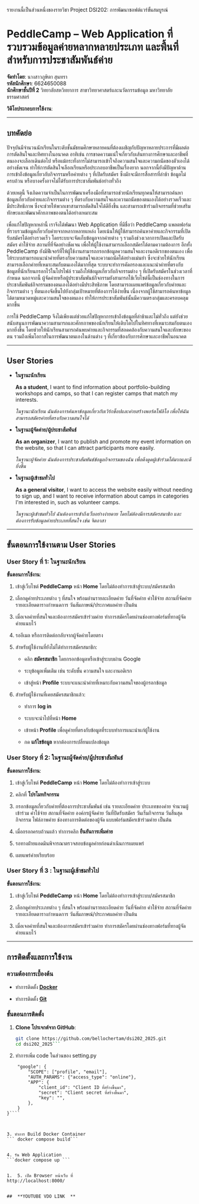 รายงานนี้เป็นส่วนหนึ่งของรายวิชา Project DSI202: การพัฒนาซอฟต์แวร์ขั้นสมบูรณ์

# **PeddleCamp – Web Application ที่รวบรวมข้อมูลค่ายหลากหลายประเภท และพื้นที่สำหรับการประชาสัมพันธ์ค่าย**


**จัดทำโดย**: นางสาวภูษิตา สุนทรา  
**รหัสนักศึกษา**: 6624650088  
**นักศึกษาชั้นปีที่ 2** วิทยาลัยสหวิทยาการ สาขาวิทยาศาสตร์และนวัตกรรมข้อมูล มหาวิทยาลัยธรรมศาสตร์  

**วิดีโอประกอบการใช้งาน**: 


---

## **บทคัดย่อ**

ปัจจุบันมีจำนวนนักเรียนในระดับชั้นมัธยมศึกษาหลายคนที่ต้องเผชิญกับปัญหาหลายประการที่มีผลต่อการตัดสินใจและทิศทางในอนาคต อาทิเช่น การขาดความแน่ใจเกี่ยวกับเส้นทางการศึกษาและอาชีพที่ตนเองจะเลือกเดินต่อไป หรือแม้กระทั่งการไม่สามารถเข้าใจถึงความสนใจและความถนัดของตัวเองได้อย่างชัดเจน ทำให้การตัดสินใจเลือกเรียนหรือประกอบอาชีพเป็นเรื่องยาก นอกจากนี้ยังมีปัญหาด้านการเข้าถึงข้อมูลเกี่ยวกับกิจกรรมหรือค่ายต่าง ๆ ที่เปิดรับสมัคร ซึ่งมักจะมีการสื่อสารที่ล่าช้า ข้อมูลไม่ครบถ้วน หรือบางครั้งอาจไม่ได้รับการประชาสัมพันธ์อย่างทั่วถึง


ด้วยเหตุนี้ จึงเกิดความจำเป็นในการพัฒนาเครื่องมือที่สามารถช่วยนักเรียนทุกคนให้สามารถค้นหาข้อมูลเกี่ยวกับค่ายและกิจกรรมต่าง ๆ ที่ตรงกับความสนใจและความถนัดของตนเองได้อย่างรวดเร็วและมีประสิทธิภาพ ซึ่งจะช่วยให้พวกเขาสามารถตัดสินใจได้ดียิ่งขึ้น และสามารถเข้าร่วมกิจกรรมที่ช่วยเสริมทักษะและพัฒนาศักยภาพของตนได้อย่างเหมาะสม


เพื่อแก้ไขปัญหาเหล่านี้ เราจึงได้พัฒนา Web Application ที่มีชื่อว่า PeddleCamp แพลตฟอร์มที่รวบรวมข้อมูลเกี่ยวกับค่ายจากหลากหลายแหล่ง โดยเน้นให้ผู้ใช้สามารถค้นหาค่ายและกิจกรรมที่เปิดรับสมัครได้อย่างรวดเร็ว โดยระบบจะจัดเก็บข้อมูลจากค่ายต่าง ๆ รวมถึงช่วงเวลาการเปิดและปิดรับสมัคร ค่าใช้จ่าย สถานที่ที่จัดอย่างชัดเจน เพื่อให้ผู้ใช้งานสามารถเลือกสมัครได้ตามความต้องการ อีกทั้ง PeddleCamp ยังมีฟีเจอร์ที่ให้ผู้ใช้งานสามารถกรอกข้อมูลความสนใจและงานอดิเรกของตนเอง เพื่อให้ระบบสามารถแนะนำค่ายที่ตรงกับความสนใจและความถนัดได้อย่างแม่นยำ ซึ่งจะช่วยให้นักเรียนสามารถเลือกค่ายที่เหมาะสมกับตนเองได้มากที่สุด ระบบจะทำการคัดกรองและแนะนำค่ายที่ตรงกับข้อมูลที่นักเรียนกรอกไว้ในโปรไฟล์ รวมถึงให้ข้อมูลเกี่ยวกับกิจกรรมต่าง ๆ ที่เปิดรับสมัครในช่วงเวลาที่กำหนด นอกจากนี้ ผู้จัดค่ายหรือผู้ประชาสัมพันธ์กิจกรรมยังสามารถใช้เว็บไซต์นี้เป็นช่องทางในการประชาสัมพันธ์กิจกรรมของตนเองได้อย่างมีประสิทธิภาพ โดยสามารถเผยแพร่ข้อมูลเกี่ยวกับค่ายและกิจกรรมต่าง ๆ ที่ตนเองจัดขึ้นไปยังกลุ่มเป้าหมายที่ต้องการได้ง่ายขึ้น เนื่องจากผู้ใช้สามารถค้นหาข้อมูลได้ตามหมวดหมู่และความสนใจของตนเอง ทำให้การประชาสัมพันธ์นั้นมีความตรงกลุ่มและครอบคลุมมากขึ้น


การใช้ PeddleCamp จึงไม่เพียงแต่ช่วยแก้ไขปัญหาการเข้าถึงข้อมูลที่ล่าช้าและไม่ทั่วถึง แต่ยังช่วยสนับสนุนการพัฒนาความสามารถและศักยภาพของนักเรียนให้เติบโตไปในทิศทางที่เหมาะสมกับตนเองมากยิ่งขึ้น โดยช่วยให้นักเรียนสามารถค้นพบค่ายและกิจกรรมที่สอดคล้องกับความสนใจและทักษะของตน รวมถึงเพิ่มโอกาสในการพัฒนาตนเองในด้านต่าง ๆ ที่เกี่ยวข้องกับการศึกษาและอาชีพในอนาคต


---

## **User Stories**


- **ในฐานะนักเรียน**

  
  **As a student**, I want to find information about portfolio-building workshops and camps, so that I can register camps that match my interests.


  *ในฐานะนักเรียน ฉันต้องการค้นหาข้อมูลเกี่ยวกับเวิร์กช็อปและค่ายสร้างพอร์ตโฟลิโอ เพื่อให้ฉันสามารถสมัครค่ายที่ตรงกับความสนใจได้*


- **ในฐานะผู้จัดค่าย/ผู้ประชาสัมพันธ์**
  

  **As an organizer**, I want to publish and promote my event information on the website, so that I can attract participants more easily.

  
  *ในฐานะผู้จัดค่าย ฉันต้องการประชาสัมพันธ์ข้อมูลกิจกรรมของฉัน เพื่อดึงดูดผู้เข้าร่วมได้มากและดียิ่งขึ้น*


- **ในฐานะผู้เข้าชมทั่วไป**

  
  **As a general visitor**, I want to access the website easily without needing to sign up, and I want to receive information about camps in categories I'm interested in, such as volunteer camps.

  
  *ในฐานะผู้เข้าชมทั่วไป ฉันต้องการเข้าถึงเว็บอย่างง่ายดาย โดยไม่ต้องมีการสมัครสมาชิก และต้องการรับข้อมูลค่ายประเภทที่สนใจ เช่น จิตอาสา*


---


## **ขั้นตอนการใช้งานตาม User Stories**


### **User Story ที่ 1: ในฐานะนักเรียน**


**ขั้นตอนการใช้งาน**:


1. เข้าสู่เว็บไซต์ **PeddleCamp** หน้า **Home** โดยไม่ต้องทำการเข้าสู่ระบบ/สมัครสมาชิก

   
2. เลือกดูค่ายประเภทต่าง ๆ ที่สนใจ พร้อมอ่านรายละเอียดค่าย วันที่จัดค่าย ค่าใช้จ่าย สถานที่จัดค่าย รายละเอียดตารางกำหนดการ วันสัมภาษณ์/ประกาศผลค่าย เป็นต้น

   
3. เมื่อเจอค่ายที่สนใจและต้องการสมัครเข้าร่วมค่าย ทำการสมัครโดยผ่านช่องทางฟอร์มที่ทางผู้จัดค่ายแนบไว้

   
4. รออีเมล หรือการติดต่อกลับจากผู้จัดค่ายโดยตรง

   
5. สำหรับผู้ใช้งานที่ยังไม่ได้ทำการสมัครสมาชิก:

   
   - คลิก **สมัครสมาชิก** โดยกรอกข้อมูลหรือเข้าสู่ระบบผ่าน Google
  
     
   - ระบุข้อมูลเพิ่มเติม เช่น ระดับชั้น ความสนใจ และงานอดิเรก
  
     
   - เข้าสู่หน้า **Profile** ระบบจะแนะนำค่ายที่เหมาะกับความสนใจของผู้กรอกข้อมูล
  
     
6. สำหรับผู้ใช้งานที่เคยสมัครสมาชิกแล้ว:

    
   - ทำการ **log in**

     
   - ระบบจะนำไปที่หน้า **Home**

     
   - เข้าหน้า **Profile** เพื่อดูค่ายที่ตรงกับข้อมูลที่ระบบทำการแนะนำแก่ผู้ใช้งาน

     
   - กด **แก้ไขข้อมูล** หากต้องการเปลี่ยนแปลงข้อมูล


### **User Story ที่ 2: ในฐานะผู้จัดค่าย/ผู้ประชาสัมพันธ์**


**ขั้นตอนการใช้งาน**:


1. เข้าสู่เว็บไซต์ **PeddleCamp** หน้า **Home** โดยไม่ต้องทำการเข้าสู่ระบบ


2. คลิกที่ **โปรโมทกิจกรรม**


3. กรอกข้อมูลเกี่ยวกับค่ายที่ต้องการประชาสัมพันธ์ เช่น รายละเอียดค่าย ประเภทของค่าย จำนวนผู้เข้าร่วม ค่าใช้จ่าย สถานที่จัดค่าย องค์กรผู้จัดค่าย วันที่ปิดรับสมัคร วันเริ่มกิจกรรม วันสิ้นสุดกิจกรรม ไฟล์ภาพค่าย ช่องทางการติดต่อของผู้จัด แบบฟอร์มสมัครเข้าร่วมค่าย เป็นต้น


4. เมื่อกรอกครบถ้วนแล้ว ทำการคลิก **ยืนยันการเพิ่มค่าย**


5. รอทางฝ่ายแอดมินพิจารณาตรวจสอบข้อมูลค่ายก่อนดำเนินการเผยแพร่


6. เผยแพร่ค่ายเรียบร้อย



### **User Story ที่ 3 : ในฐานะผู้เข้าชมทั่วไป**


**ขั้นตอนการใช้งาน**:


1. เข้าสู่เว็บไซต์ **PeddleCamp** หน้า **Home** โดยไม่ต้องทำการเข้าสู่ระบบ/สมัครสมาชิก


2. เลือกดูค่ายประเภทต่าง ๆ ที่สนใจ พร้อมอ่านรายละเอียดค่าย วันที่จัดค่าย ค่าใช้จ่าย สถานที่จัดค่าย รายละเอียดตารางกำหนดการ วันสัมภาษณ์/ประกาศผลค่าย เป็นต้น


3. เมื่อเจอค่ายที่สนใจและต้องการสมัครเข้าร่วมค่าย ทำการสมัครโดยผ่านช่องทางฟอร์มที่ทางผู้จัดค่ายแนบไว้



---

## **การติดตั้งและการใช้งาน**



### **ความต้องการเบื้องต้น**


- ทำการติดตั้ง **[Docker](https://www.docker.com/)**


- ทำการติดตั้ง **[Git](https://git-scm.com/downloads)**


### **ขั้นตอนการติดตั้ง**

1. **Clone โปรเจกต์จาก GitHub**:
   ```bash
   git clone https://github.com/bellochertam/dsi202_2025.git
   cd dsi202_2025```


2. ทำการเพิ่ม code ในส่วนของ setting.py
``` SOCIALACCOUNT_PROVIDERS = {
    "google": {
        "SCOPE": ["profile", "email"],
        "AUTH_PARAMS": {"access_type": "online"},
        "APP": {
            "client_id": "Client ID ที่สร้างขึ้นมา",
            "secret": "Client secret ที่สร้างขึ้นมา",
            "key": "",
        },
    }
}````



3. ทำการ Build Docker Container
``` docker compose build```


4. รัน Web Application
```docker compose up ```


1.	5. เปิด Browser หน้าเว็บ ที่
http://localhost:8000/


##  **YOUTUBE VDO LINK  **










